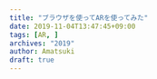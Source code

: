 ```yaml
---
title: "ブラウザを使ってARを使ってみた"
date: 2019-11-04T13:47:45+09:00
tags: [AR, ]
archives: "2019"
author: Amatsuki
draft: true
---
```


